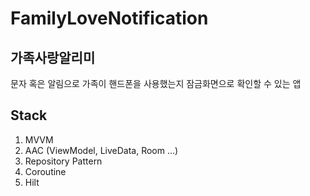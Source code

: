 # FamilyLoveNotification

## 가족사랑알리미

문자 혹은 알림으로 가족이 핸드폰을 사용했는지 잠금화면으로 확인할 수 있는 앱

## Stack
1. MVVM
2. AAC (ViewModel, LiveData, Room ...)
3. Repository Pattern
4. Coroutine
5. Hilt
